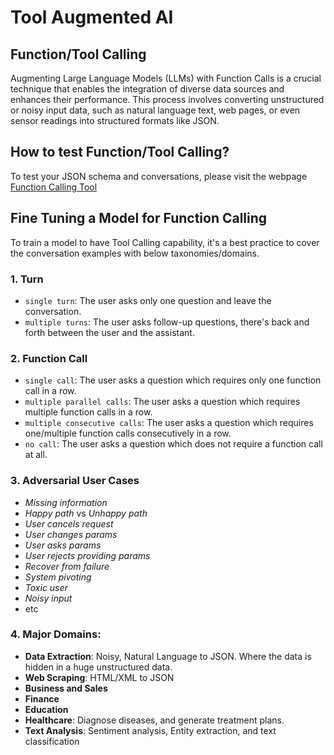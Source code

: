 # Tool Augmented AI

## Function/Tool Calling

Augmenting Large Language Models (LLMs) with Function Calls is a crucial technique that enables the integration of diverse data sources and enhances their performance. This process involves converting unstructured or noisy input data, such as natural language text, web pages, or even sensor readings into structured formats like JSON.

## How to test Function/Tool Calling?

To test your JSON schema and conversations, please visit the webpage [Function Calling Tool](https://toolcalling.ai/)

## Fine Tuning a Model for Function Calling
To train a model to have Tool Calling capability, it's a best practice to cover the conversation examples with below taxonomies/domains.

### 1. Turn
- `single turn`: The user asks only one question and leave the conversation.
- `multiple turns`: The user asks follow-up questions, there's back and forth between the user and the assistant.

### 2. Function Call
- `single call`: The user asks a question which requires only one function call in a row.
- `multiple parallel calls`: The user asks a question which requires multiple function calls in a row.
- `multiple consecutive calls`: The user asks a question which requires one/multiple function calls consecutively in a row.
- `no call`: The user asks a question which does not require a function call at all.

### 3. Adversarial User Cases
- _Missing information_
- _Happy path_ vs _Unhappy path_
- _User cancels request_
- _User changes params_
- _User asks params_
- _User rejects providing params_
- _Recover from failure_
- _System pivoting_
- _Toxic user_
- _Noisy input_
- etc

### 4. Major Domains:
- **Data Extraction**: Noisy, Natural Language to JSON. Where the data is hidden in a huge unstructured data.
- **Web Scraping**: HTML/XML to JSON
- **Business and Sales**
- **Finance**
- **Education**
- **Healthcare**: Diagnose diseases, and generate treatment plans.
- **Text Analysis**: Sentiment analysis, Entity extraction, and text classification
